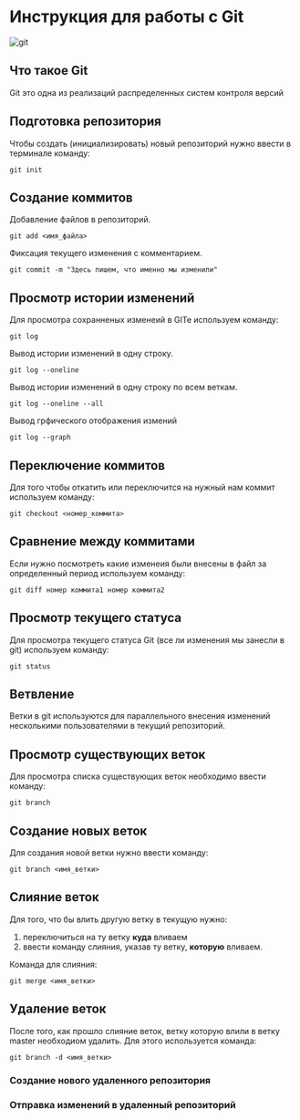 # **Инструкция для работы с Git**

![git](git!.png)

## Что такое Git

Git это одна из реализаций распределенных систем контроля версий

## Подготовка репозитория

Чтобы создать (инициализировать) новый репозиторий нужно ввести в терминале команду:

    git init

## Создание коммитов 

Добавление файлов в репозиторий.

    git add <имя_файла>

Фиксация текущего изменения с комментарием. 

    git commit -m "Здесь пишем, что именно мы изменили"


## Просмотр истории изменений
Для просмотра сохранненых изменеий в GITe используем команду:

    git log

Вывод истории изменений в одну строку.

    git log --oneline

Вывод истории изменений в одну строку по всем веткам.

    git log --oneline --all

Вывод грфического отображения измений

    git log --graph

## Переключение коммитов 

Для того чтобы откатить или переключится на нужный нам коммит используем команду:

    git checkout <номер_коммита>

## Сравнение между коммитами

Если нужно посмотреть какие изменеия были внесены в файл за определенный период используем команду:

    git diff номер коммита1 номер коммита2 

## Просмотр текущего статуса

Для просмотра текущего статуса Git (все ли изменения мы занесли в git) используем команду:

    git status

## Ветвление

Ветки в git используются для параллельного внесения изменений несколькими пользователями в текущий репозиторий. 

## Просмотр существующих веток

Для просмотра списка существующих веток необходимо ввести команду:

    git branch

## Создание новых веток

Для создания новой ветки нужно ввести команду:

    git branch <имя_ветки>

## Слияние веток

Для того, что бы влить другую ветку в текущую нужно:
1. переключиться на ту ветку **куда** вливаем 
2. ввести команду слияния, указав ту ветку, **которую** вливаем.

Команда для слияния:

    git merge <имя_ветки>

## Удаление веток

После того, как прошло слияние веток, ветку которую влили в ветку master необходиом удалить. Для этого используется команда:

    git branch -d <имя_ветки>

### Создание нового удаленного репозитория

### Отправка изменений в удаленный репозиторий
